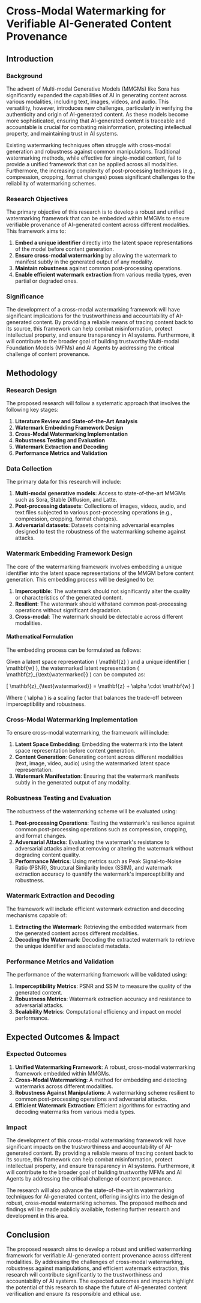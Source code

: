 # Cross-Modal Watermarking for Verifiable AI-Generated Content Provenance

## Introduction

### Background

The advent of Multi-modal Generative Models (MMGMs) like Sora has significantly expanded the capabilities of AI in generating content across various modalities, including text, images, videos, and audio. This versatility, however, introduces new challenges, particularly in verifying the authenticity and origin of AI-generated content. As these models become more sophisticated, ensuring that AI-generated content is traceable and accountable is crucial for combating misinformation, protecting intellectual property, and maintaining trust in AI systems.

Existing watermarking techniques often struggle with cross-modal generation and robustness against common manipulations. Traditional watermarking methods, while effective for single-modal content, fail to provide a unified framework that can be applied across all modalities. Furthermore, the increasing complexity of post-processing techniques (e.g., compression, cropping, format changes) poses significant challenges to the reliability of watermarking schemes.

### Research Objectives

The primary objective of this research is to develop a robust and unified watermarking framework that can be embedded within MMGMs to ensure verifiable provenance of AI-generated content across different modalities. This framework aims to:

1. **Embed a unique identifier** directly into the latent space representations of the model before content generation.
2. **Ensure cross-modal watermarking** by allowing the watermark to manifest subtly in the generated output of any modality.
3. **Maintain robustness** against common post-processing operations.
4. **Enable efficient watermark extraction** from various media types, even partial or degraded ones.

### Significance

The development of a cross-modal watermarking framework will have significant implications for the trustworthiness and accountability of AI-generated content. By providing a reliable means of tracing content back to its source, this framework can help combat misinformation, protect intellectual property, and ensure transparency in AI systems. Furthermore, it will contribute to the broader goal of building trustworthy Multi-modal Foundation Models (MFMs) and AI Agents by addressing the critical challenge of content provenance.

## Methodology

### Research Design

The proposed research will follow a systematic approach that involves the following key stages:

1. **Literature Review and State-of-the-Art Analysis**
2. **Watermark Embedding Framework Design**
3. **Cross-Modal Watermarking Implementation**
4. **Robustness Testing and Evaluation**
5. **Watermark Extraction and Decoding**
6. **Performance Metrics and Validation**

### Data Collection

The primary data for this research will include:

1. **Multi-modal generative models**: Access to state-of-the-art MMGMs such as Sora, Stable Diffusion, and Latte.
2. **Post-processing datasets**: Collections of images, videos, audio, and text files subjected to various post-processing operations (e.g., compression, cropping, format changes).
3. **Adversarial datasets**: Datasets containing adversarial examples designed to test the robustness of the watermarking scheme against attacks.

### Watermark Embedding Framework Design

The core of the watermarking framework involves embedding a unique identifier into the latent space representations of the MMGM before content generation. This embedding process will be designed to be:

1. **Imperceptible**: The watermark should not significantly alter the quality or characteristics of the generated content.
2. **Resilient**: The watermark should withstand common post-processing operations without significant degradation.
3. **Cross-modal**: The watermark should be detectable across different modalities.

#### Mathematical Formulation

The embedding process can be formulated as follows:

Given a latent space representation \( \mathbf{z} \) and a unique identifier \( \mathbf{w} \), the watermarked latent representation \( \mathbf{z}_{\text{watermarked}} \) can be computed as:

\[ \mathbf{z}_{\text{watermarked}} = \mathbf{z} + \alpha \cdot \mathbf{w} \]

Where \( \alpha \) is a scaling factor that balances the trade-off between imperceptibility and robustness.

### Cross-Modal Watermarking Implementation

To ensure cross-modal watermarking, the framework will include:

1. **Latent Space Embedding**: Embedding the watermark into the latent space representation before content generation.
2. **Content Generation**: Generating content across different modalities (text, image, video, audio) using the watermarked latent space representation.
3. **Watermark Manifestation**: Ensuring that the watermark manifests subtly in the generated output of any modality.

### Robustness Testing and Evaluation

The robustness of the watermarking scheme will be evaluated using:

1. **Post-processing Operations**: Testing the watermark's resilience against common post-processing operations such as compression, cropping, and format changes.
2. **Adversarial Attacks**: Evaluating the watermark's resistance to adversarial attacks aimed at removing or altering the watermark without degrading content quality.
3. **Performance Metrics**: Using metrics such as Peak Signal-to-Noise Ratio (PSNR), Structural Similarity Index (SSIM), and watermark extraction accuracy to quantify the watermark's imperceptibility and robustness.

### Watermark Extraction and Decoding

The framework will include efficient watermark extraction and decoding mechanisms capable of:

1. **Extracting the Watermark**: Retrieving the embedded watermark from the generated content across different modalities.
2. **Decoding the Watermark**: Decoding the extracted watermark to retrieve the unique identifier and associated metadata.

### Performance Metrics and Validation

The performance of the watermarking framework will be validated using:

1. **Imperceptibility Metrics**: PSNR and SSIM to measure the quality of the generated content.
2. **Robustness Metrics**: Watermark extraction accuracy and resistance to adversarial attacks.
3. **Scalability Metrics**: Computational efficiency and impact on model performance.

## Expected Outcomes & Impact

### Expected Outcomes

1. **Unified Watermarking Framework**: A robust, cross-modal watermarking framework embedded within MMGMs.
2. **Cross-Modal Watermarking**: A method for embedding and detecting watermarks across different modalities.
3. **Robustness Against Manipulations**: A watermarking scheme resilient to common post-processing operations and adversarial attacks.
4. **Efficient Watermark Extraction**: Efficient algorithms for extracting and decoding watermarks from various media types.

### Impact

The development of this cross-modal watermarking framework will have significant impacts on the trustworthiness and accountability of AI-generated content. By providing a reliable means of tracing content back to its source, this framework can help combat misinformation, protect intellectual property, and ensure transparency in AI systems. Furthermore, it will contribute to the broader goal of building trustworthy MFMs and AI Agents by addressing the critical challenge of content provenance.

The research will also advance the state-of-the-art in watermarking techniques for AI-generated content, offering insights into the design of robust, cross-modal watermarking schemes. The proposed methods and findings will be made publicly available, fostering further research and development in this area.

## Conclusion

The proposed research aims to develop a robust and unified watermarking framework for verifiable AI-generated content provenance across different modalities. By addressing the challenges of cross-modal watermarking, robustness against manipulations, and efficient watermark extraction, this research will contribute significantly to the trustworthiness and accountability of AI systems. The expected outcomes and impacts highlight the potential of this research to shape the future of AI-generated content verification and ensure its responsible and ethical use.